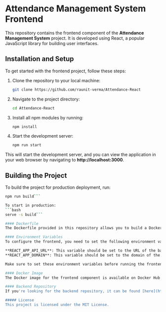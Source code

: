# Attendance Management System Frontend

This repository contains the frontend component of the **Attendance Management System** project. It is developed using React, a popular JavaScript library for building user interfaces.

## Installation and Setup

To get started with the frontend project, follow these steps:

1. Clone the repository to your local machine:
    ```bash
    git clone https://github.com/raunit-verma/Attendance-React
    ```

2. Navigate to the project directory:
    ```bash
    cd Attendance-React
    ```

3. Install all npm modules by running:
    ```bash
    npm install
    ```

4. Start the development server:
    ```bash
    npm run start
    ```

This will start the development server, and you can view the application in your web browser by navigating to **http://localhost:3000**.

## Building the Project

To build the project for production deployment, run:
```bash
npm run build```

To start in production:
```bash
serve -s build```

#### Dockerfile
The Dockerfile provided in this repository allows you to build a Docker image for the frontend component.

#### Environment Variables
To configure the frontend, you need to set the following environment variables:

**REACT_APP_API_URL**: This variable should be set to the URL of the backend API.
**REACT_APP_DOMAIN**: This variable should be set to the domain of the frontend application.

Make sure to set these environment variables before running the frontend.

#### Docker Image
The Docker image for the frontend component is available on Docker Hub [here](https://hub.docker.com/repository/docker/raunitverma/attendance-front-end/general "here").

#### Backend Repository
If you're looking for the backend repository, it can be found [here](https://github.com/raunit-verma/Attendance-Go "here"). Make sure to check it out for the backend codebase and instructions.

##### License
This project is licensed under the MIT License.